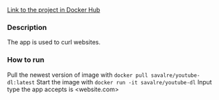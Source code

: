 [Link to the project in Docker Hub](https://hub.docker.com/repository/docker/savalre/youtube-dl/general)

### Description

The app is used to curl websites.

### How to run
Pull the newest version of image with ``` docker pull savalre/youtube-dl:latest ```
Start the image with ```docker run -it savalre/youtube-dl```
Input type the app accepts is <website.com>
